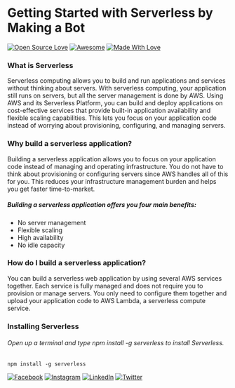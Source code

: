 # Getting Started with Serverless by Making a Bot
[![Open Source Love](https://badges.frapsoft.com/os/v2/open-source.svg?v=103)](https://github.com/smilegupta)
[![Awesome](https://cdn.rawgit.com/sindresorhus/awesome/d7305f38d29fed78fa85652e3a63e154dd8e8829/media/badge.svg)](https://github.com/smilegupta) [![Made With Love](https://img.shields.io/badge/Made%20With-Love-orange.svg)](https://github.com/smilegupta)

### What is Serverless
Serverless computing allows you to build and run applications and services without thinking about servers. With serverless computing, your application still runs on servers, but all the server management is done by AWS. Using AWS and its Serverless Platform, you can build and deploy applications on cost-effective services that provide built-in application availability and flexible scaling capabilities. This lets you focus on your application code instead of worrying about provisioning, configuring, and managing servers.

### Why build a serverless application?
Building a serverless application allows you to focus on your application code instead of managing and operating infrastructure. You do not have to think about provisioning or configuring servers since AWS handles all of this for you. This reduces your infrastructure management burden and helps you get faster time-to-market.

##### Building a serverless application offers you four main benefits:
- No server management
- Flexible scaling
- High availability
- No idle capacity

### How do I build a serverless application?
You can build a serverless web application by using several AWS services together. Each service is fully managed and does not require you to provision or manage servers. You only need to configure them together and upload your application code to AWS Lambda, a serverless compute service.

### Installing Serverless
###### Open up a terminal and type npm install -g serverless to install Serverless.

 ```npm install -g serverless```




[![Facebook](https://img.shields.io/static/v1.svg?label=follow&message=@smileguptaaa&color=grey&logo=facebook&style=flat&logoColor=white&colorA=blue)](https://www.facebook.com/smileguptaaa)  [![Instagram](https://img.shields.io/static/v1.svg?label=follow&message=@smileguptaaa&color=grey&logo=instagram&style=flat&logoColor=white&colorA=blue)](https://www.instagram.com/smileguptaaa/) [![LinkedIn](https://img.shields.io/static/v1.svg?label=connect&message=@smilegupta&color=grey&logo=linkedin&style=flat&logoColor=white&colorA=blue)](https://www.linkedin.com/in/smilegupta/) [![Twitter](https://img.shields.io/static/v1.svg?label=connect&message=@smileguptaaa&color=grey&logo=twitter&style=flat&logoColor=white&colorA=blue)](https://twitter.com/smileguptaaa)
